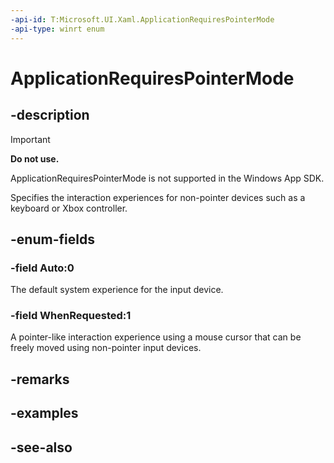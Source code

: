 ```yaml
---
-api-id: T:Microsoft.UI.Xaml.ApplicationRequiresPointerMode
-api-type: winrt enum
---
```


<!-- Enumeration syntax
public enum Microsoft.UI.Xaml.ApplicationRequiresPointerMode : int
-->

# ApplicationRequiresPointerMode

## -description

> [!IMPORTANT]
> **Do not use.**
>
> ApplicationRequiresPointerMode is not supported in the Windows App SDK.

Specifies the interaction experiences for non-pointer devices such as a keyboard or Xbox controller.

## -enum-fields

### -field Auto:0

The default system experience for the input device.

### -field WhenRequested:1

A pointer-like interaction experience using a mouse cursor that can be freely moved using non-pointer input devices.

## -remarks

## -examples

## -see-also
